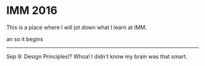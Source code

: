 # IMM 2016
This is a place where I will jot down what I learn at IMM.

an so it begins

---

Sep 9: Design Principles!? Whoa! I didn't know my brain was that smart.
